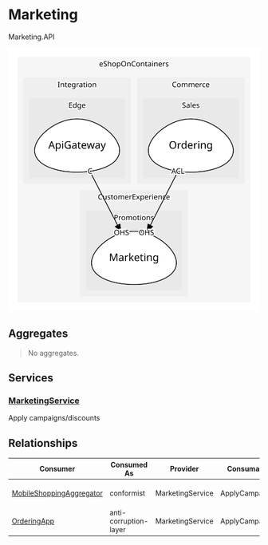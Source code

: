 

# Marketing
Marketing.API

![contextmap](./contextmap.svg)

## Aggregates
> No aggregates.
	
## Services

### [MarketingService](services/marketing_service/index.md)
Apply campaigns/discounts



## Relationships
| Consumer | Consumed As | Provider | Consumable | Provided As |
| --- | --- | --- | --- | --- |
| [MobileShoppingAggregator](../../../../../integration/subdomains/edge/boundedcontexts/api_gateway/services/mobile_shopping_aggregator/index.md) | conformist | MarketingService | ApplyCampaigns | open-host-service |
| [OrderingApp](../../../../../commerce/subdomains/sales/boundedcontexts/ordering/services/ordering_app/index.md) | anti-corruption-layer | MarketingService | ApplyCampaigns | open-host-service |


